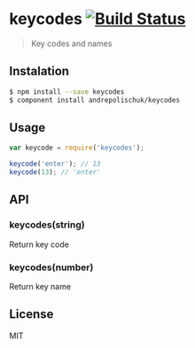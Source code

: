 # keycodes [![Build Status](https://travis-ci.org/andrepolischuk/keycodes.svg?branch=master)](https://travis-ci.org/andrepolischuk/keycodes)

  > Key codes and names

## Instalation

```sh
$ npm install --save keycodes
$ component install andrepolischuk/keycodes
```

## Usage

```js
var keycode = require('keycodes');

keycode('enter'); // 13
keycode(13); // 'enter'
```

## API

### keycodes(string)

  Return key code

### keycodes(number)

  Return key name

## License

  MIT
